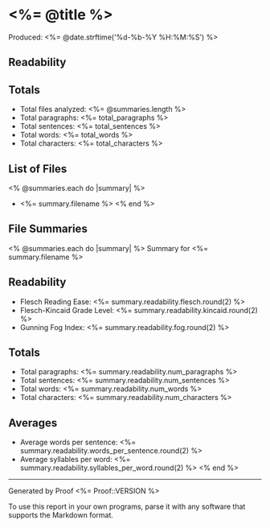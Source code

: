 # <%= @title %> #

Produced: <%= @date.strftime('%d-%b-%Y %H:%M:%S') %>

Readability
-----------

Totals
------

* Total files analyzed: <%= @summaries.length %>
* Total paragraphs: <%= total_paragraphs %>
* Total sentences: <%= total_sentences %>
* Total words: <%= total_words %>
* Total characters: <%= total_characters %>

List of Files
-------------

<% @summaries.each do |summary| %>
* <%= summary.filename %>
<% end %>

File Summaries
--------------
<% @summaries.each do |summary| %>
Summary for <%= summary.filename %>

Readability
-----------

* Flesch Reading Ease: <%= summary.readability.flesch.round(2) %>
* Flesch-Kincaid Grade Level: <%= summary.readability.kincaid.round(2) %>
* Gunning Fog Index: <%= summary.readability.fog.round(2) %>

Totals
------

* Total paragraphs: <%= summary.readability.num_paragraphs %>
* Total sentences: <%= summary.readability.num_sentences %>
* Total words: <%= summary.readability.num_words %>
* Total characters: <%= summary.readability.num_characters %>

Averages
--------

* Average words per sentence: <%= summary.readability.words_per_sentence.round(2) %>
* Average syllables per word: <%= summary.readability.syllables_per_word.round(2) %>
<% end %>
- - -

Generated by Proof <%= Proof::VERSION %>

To use this report in your own programs, parse it with any software that supports the Markdown format.

